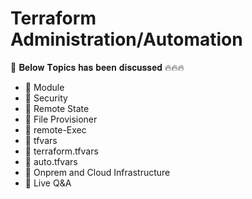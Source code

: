 # Terraform Administration/Automation

🎯 𝐁𝐞𝐥𝐨𝐰 𝐓𝐨𝐩𝐢𝐜𝐬 𝐡𝐚𝐬 𝐛𝐞𝐞𝐧 𝐝𝐢𝐬𝐜𝐮𝐬𝐬𝐞𝐝 🔥🔥🔥



- 📌 Module
- 📌 Security
- 📌 Remote State
- 📌 File Provisioner
- 📌 remote-Exec
- 📌 tfvars
- 📌 terraform.tfvars
- 📌 auto.tfvars
- 📌 Onprem and Cloud Infrastructure
- 📌 Live Q&A


